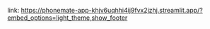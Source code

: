 link: https://phonemate-app-khjv6uqhhi4ij9fvx2jzhj.streamlit.app/?embed_options=light_theme,show_footer
